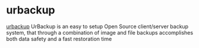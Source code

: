 # urbackup

[urbackup](https://github.com/uroni/urbackup_backend) UrBackup is an easy to setup Open Source client/server backup system, that through a combination of image and file backups accomplishes both data safety and a fast restoration time
